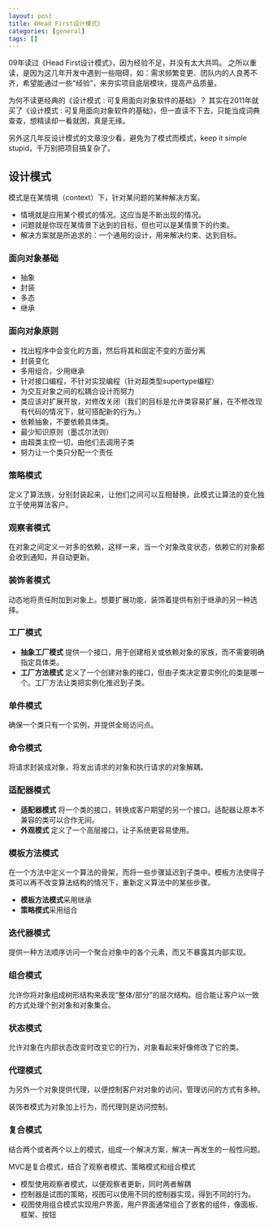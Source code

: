 ```yaml
---
layout: post
title: 《Head First设计模式》
categories: [general]
tags: []
---
```


09年读过《Head First设计模式》，因为经验不足，并没有太大共鸣。
之所以重读，是因为这几年开发中遇到一些阻碍，如：需求频繁变更、团队内的人良莠不齐，希望能通过一些“经验”，来夯实项目底层模块，提高产品质量。

为何不读更经典的《设计模式 : 可复用面向对象软件的基础》？
其实在2011年就买了《设计模式 : 可复用面向对象软件的基础》，但一直读不下去，只能当成词典查查，想精读却一看就困，真是无缘。

另外这几年反设计模式的文章没少看，避免为了模式而模式，keep it simple stupid，千万别把项目搞复杂了。

## 设计模式
模式是在某情境（context）下，针对某问题的某种解决方案。

* 情境就是应用某个模式的情况。这应当是不断出现的情况。
* 问题就是你现在某情景下达到的目标，但也可以是某情景下的约束。
* 解决方案就是所追求的：一个通用的设计，用来解决约束、达到目标。

### 面向对象基础

* 抽象
* 封装
* 多态
* 继承

### 面向对象原则

* 找出程序中会变化的方面，然后将其和固定不变的方面分离
* 封装变化
* 多用组合，少用继承
* 针对接口编程，不针对实现编程（针对超类型supertype编程）
* 为交互对象之间的松耦合设计而努力
* 类应该对扩展开放，对修改关闭（我们的目标是允许类容易扩展，在不修改现有代码的情况下，就可搭配新的行为。）
* 依赖抽象，不要依赖具体类。
* 最少知识原则（墨忒尔法则）
* 由超类主控一切，由他们去调用子类
* 努力让一个类只分配一个责任

### 策略模式
定义了算法族，分别封装起来，让他们之间可以互相替换，此模式让算法的变化独立于使用算法客户。

### 观察者模式
在对象之间定义一对多的依赖，这样一来，当一个对象改变状态，依赖它的对象都会收到通知，并自动更新。

### 装饰者模式
动态地将责任附加到对象上。想要扩展功能，装饰着提供有别于继承的另一种选择。

### 工厂模式
* **抽象工厂模式** 提供一个接口，用于创建相关或依赖对象的家族，而不需要明确指定具体类。
* **工厂方法模式** 定义了一个创建对象的接口，但由子类决定要实例化的类是哪一个。工厂方法让类把实例化推迟到子类。

### 单件模式
确保一个类只有一个实例，并提供全局访问点。

### 命令模式

将请求封装成对象，将发出请求的对象和执行请求的对象解耦。

### 适配器模式

* **适配器模式** 将一个类的接口，转换成客户期望的另一个接口。适配器让原本不兼容的类可以合作无间。
* **外观模式** 定义了一个高层接口，让子系统更容易使用。

### 模板方法模式
在一个方法中定义一个算法的骨架，而将一些步骤延迟到子类中。模板方法使得子类可以再不改变算法结构的情况下，重新定义算法中的某些步骤。

* **模板方法模式**采用继承
* **策略模式**采用组合


### 迭代器模式
提供一种方法顺序访问一个聚合对象中的各个元素，而又不暴露其内部实现。

### 组合模式
允许你将对象组成树形结构来表现“整体/部分”的层次结构。组合能让客户以一致的方式处理个别对象和对象集合。

### 状态模式
允许对象在内部状态改变时改变它的行为，对象看起来好像修改了它的类。

### 代理模式
为另外一个对象提供代理，以便控制客户对对象的访问，管理访问的方式有多种。

装饰者模式为对象加上行为，而代理则是访问控制。

### 复合模式
结合两个或者两个以上的模式，组成一个解决方案，解决一再发生的一般性问题。

MVC是复合模式，结合了观察者模式、策略模式和组合模式

* 模型使用观察者模式，以便观察者更新，同时两者解耦
* 控制器是试图的策略，视图可以使用不同的控制器实现，得到不同的行为。
* 视图使用组合模式实现用户界面，用户界面通常组合了嵌套的组件，像面板、框架、按钮





